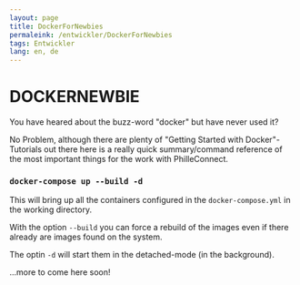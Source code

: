 ```yaml
---
layout: page
title: DockerForNewbies
permaleink: /entwickler/DockerForNewbies
tags: Entwickler
lang: en, de
---
```


# **DOCKER**NEWBIE

You have heared about the buzz-word "docker" but have never used it?

No Problem, although there are plenty of "Getting Started with Docker"-Tutorials out there here is a really quick summary/command reference of the most important things for the work with PhilleConnect.

### `docker-compose up --build -d`
This will bring up all the containers configured in the `docker-compose.yml` in the working directory.

With the option `--build` you can force a rebuild of the images even if there already are images found on the system.

The optin `-d` will start them in the detached-mode (in the background).

...more to come here soon!
